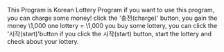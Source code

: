 ﻿This Program is Korean Lottery Program
if you want to use this program, you can charge some money!
click the '충전(charge)' button, you gain the money \1,000
one lottery = \1,000
you buy some lottery, you can click the '시작(start)'button
if you click the 시작(start) button, start the lottery and check about your lottery.